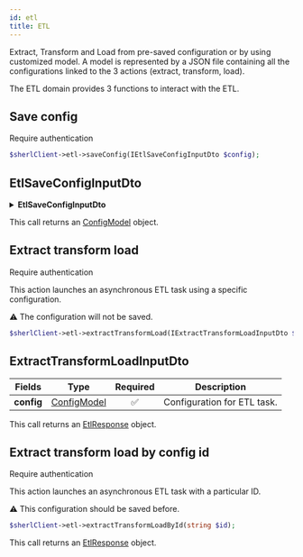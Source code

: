 ```yaml
---
id: etl
title: ETL
---
```


Extract, Transform and Load from pre-saved configuration or by using customized model.
A model is represented by a JSON file containing all the configurations linked to the 3 actions (extract, transform, load).

The ETL domain provides 3 functions to interact with the ETL.

## Save config

<span class="badge badge--warning">Require authentication</span>

```php
$sherlClient->etl->saveConfig(IEtlSaveConfigInputDto $config);
```

## EtlSaveConfigInputDto

<details>
 <summary><b>EtlSaveConfigInputDto</b></summary>

| Fields          | Type                                           |      Required      | Description              |
| --------------- | ---------------------------------------------- | :----------------: | ------------------------ |
| **source**      | [SourceModel](etl-types#SourceModel)           | :white_check_mark: | Source information.      |
| **destination** | [DestinationModel](etl-types#DestinationModel) | :white_check_mark: | Destination information. |
| **schemas**     | [SchemaModel] (etl-types#SchemaModel)          | :white_check_mark: | Schema information.      |
| **filters**     | [FilterModel] (etl-types#FilterModel)          | :white_check_mark: | Filter information.      |

</details>

This call returns an [ConfigModel](etl-types#ConfigModel) object.

## Extract transform load

<span class="badge badge--warning">Require authentication</span>

This action launches an asynchronous ETL task using a specific configuration.

:warning: The configuration will not be saved.

```php
$sherlClient->etl->extractTransformLoad(IExtractTransformLoadInputDto $config);
```

## ExtractTransformLoadInputDto

| Fields     | Type                                 |      Required      | Description                 |
| ---------- | ------------------------------------ | :----------------: | --------------------------- |
| **config** | [ConfigModel](etl-types#ConfigModel) | :white_check_mark: | Configuration for ETL task. |

This call returns an [EtlResponse](etl-types#EtlResponse) object.

## Extract transform load by config id

<span class="badge badge--warning">Require authentication</span>

This action launches an asynchronous ETL task with a particular ID.

:warning: This configuration should be saved before.

```php
$sherlClient->etl->extractTransformLoadById(string $id);
```

This call returns an [EtlResponse](etl-types#EtlResponse) object.
